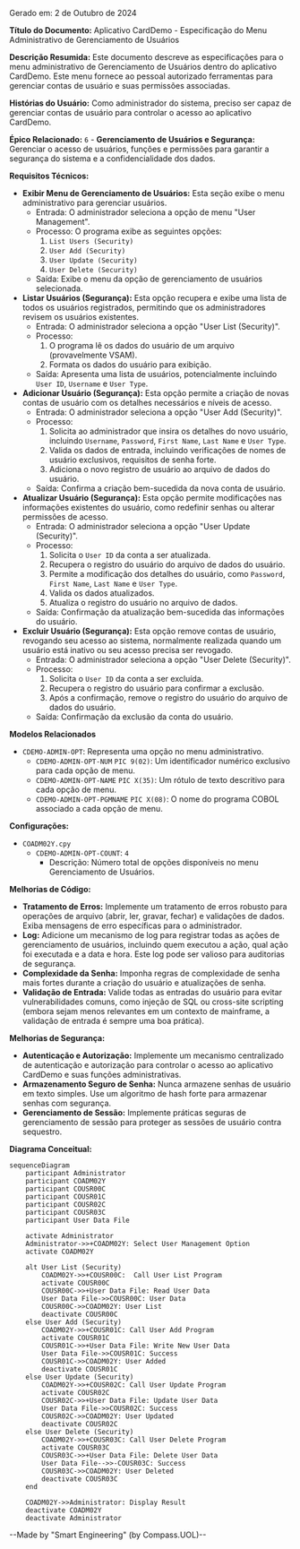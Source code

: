 Gerado em: 2 de Outubro de 2024

**Título do Documento:** Aplicativo CardDemo - Especificação do Menu Administrativo de Gerenciamento de Usuários

**Descrição Resumida:**
Este documento descreve as especificações para o menu administrativo de Gerenciamento de Usuários dentro do aplicativo CardDemo. Este menu fornece ao pessoal autorizado ferramentas para gerenciar contas de usuário e suas permissões associadas.

**Histórias do Usuário:**
Como administrador do sistema, preciso ser capaz de gerenciar contas de usuário para controlar o acesso ao aplicativo CardDemo.

**Épico Relacionado:**
`6` - **Gerenciamento de Usuários e Segurança:** Gerenciar o acesso de usuários, funções e permissões para garantir a segurança do sistema e a confidencialidade dos dados.

**Requisitos Técnicos:**

- **Exibir Menu de Gerenciamento de Usuários:** Esta seção exibe o menu administrativo para gerenciar usuários.
  - Entrada: O administrador seleciona a opção de menu "User Management".
  - Processo: O programa exibe as seguintes opções:
    1.  `List Users (Security)`
    2.  `User Add (Security)`
    3.  `User Update (Security)`
    4.  `User Delete (Security)`
  - Saída: Exibe o menu da opção de gerenciamento de usuários selecionada.
- **Listar Usuários (Segurança):** Esta opção recupera e exibe uma lista de todos os usuários registrados, permitindo que os administradores revisem os usuários existentes.
  - Entrada: O administrador seleciona a opção "User List (Security)".
  - Processo: 
    1.  O programa lê os dados do usuário de um arquivo (provavelmente VSAM).
    2.  Formata os dados do usuário para exibição.
  - Saída: Apresenta uma lista de usuários, potencialmente incluindo `User ID`, `Username` e `User Type`.
- **Adicionar Usuário (Segurança):** Esta opção permite a criação de novas contas de usuário com os detalhes necessários e níveis de acesso.
  - Entrada: O administrador seleciona a opção "User Add (Security)".
  - Processo:
    1.  Solicita ao administrador que insira os detalhes do novo usuário, incluindo `Username`, `Password`, `First Name`, `Last Name` e `User Type`.
    2.  Valida os dados de entrada, incluindo verificações de nomes de usuário exclusivos, requisitos de senha forte.
    3.  Adiciona o novo registro de usuário ao arquivo de dados do usuário.
  - Saída: Confirma a criação bem-sucedida da nova conta de usuário.
- **Atualizar Usuário (Segurança):** Esta opção permite modificações nas informações existentes do usuário, como redefinir senhas ou alterar permissões de acesso.
  - Entrada: O administrador seleciona a opção "User Update (Security)".
  - Processo:
    1.  Solicita o `User ID` da conta a ser atualizada.
    2.  Recupera o registro do usuário do arquivo de dados do usuário.
    3.  Permite a modificação dos detalhes do usuário, como `Password`, `First Name`, `Last Name` e `User Type`.
    4.  Valida os dados atualizados.
    5.  Atualiza o registro do usuário no arquivo de dados.
  - Saída: Confirmação da atualização bem-sucedida das informações do usuário.
- **Excluir Usuário (Segurança):** Esta opção remove contas de usuário, revogando seu acesso ao sistema, normalmente realizada quando um usuário está inativo ou seu acesso precisa ser revogado.
  - Entrada: O administrador seleciona a opção "User Delete (Security)".
  - Processo:
    1.  Solicita o `User ID` da conta a ser excluída.
    2.  Recupera o registro do usuário para confirmar a exclusão.
    3.  Após a confirmação, remove o registro do usuário do arquivo de dados do usuário.
  - Saída: Confirmação da exclusão da conta do usuário.

**Modelos Relacionados**
- `CDEMO-ADMIN-OPT`: Representa uma opção no menu administrativo.
  - `CDEMO-ADMIN-OPT-NUM` `PIC 9(02)`: Um identificador numérico exclusivo para cada opção de menu.
  - `CDEMO-ADMIN-OPT-NAME` `PIC X(35)`: Um rótulo de texto descritivo para cada opção de menu.
  - `CDEMO-ADMIN-OPT-PGMNAME` `PIC X(08)`: O nome do programa COBOL associado a cada opção de menu.

**Configurações:**
- `COADM02Y.cpy`
  - `CDEMO-ADMIN-OPT-COUNT`: `4`
	- Descrição: Número total de opções disponíveis no menu Gerenciamento de Usuários.

**Melhorias de Código:**
- **Tratamento de Erros:** Implemente um tratamento de erros robusto para operações de arquivo (abrir, ler, gravar, fechar) e validações de dados. Exiba mensagens de erro específicas para o administrador.
- **Log:** Adicione um mecanismo de log para registrar todas as ações de gerenciamento de usuários, incluindo quem executou a ação, qual ação foi executada e a data e hora. Este log pode ser valioso para auditorias de segurança.
- **Complexidade da Senha:** Imponha regras de complexidade de senha mais fortes durante a criação do usuário e atualizações de senha.
- **Validação de Entrada:** Valide todas as entradas do usuário para evitar vulnerabilidades comuns, como injeção de SQL ou cross-site scripting (embora sejam menos relevantes em um contexto de mainframe, a validação de entrada é sempre uma boa prática).

**Melhorias de Segurança:**
- **Autenticação e Autorização:**  Implemente um mecanismo centralizado de autenticação e autorização para controlar o acesso ao aplicativo CardDemo e suas funções administrativas.
- **Armazenamento Seguro de Senha:** Nunca armazene senhas de usuário em texto simples. Use um algoritmo de hash forte para armazenar senhas com segurança.
- **Gerenciamento de Sessão:** Implemente práticas seguras de gerenciamento de sessão para proteger as sessões de usuário contra sequestro.

**Diagrama Conceitual:**

```mermaid
sequenceDiagram
    participant Administrator
    participant COADM02Y
    participant COUSR00C
    participant COUSR01C
    participant COUSR02C
    participant COUSR03C
    participant User Data File

    activate Administrator
    Administrator->>+COADM02Y: Select User Management Option
    activate COADM02Y
    
    alt User List (Security)
        COADM02Y->>+COUSR00C:  Call User List Program
        activate COUSR00C
        COUSR00C->>+User Data File: Read User Data
        User Data File->>COUSR00C: User Data
        COUSR00C->>COADM02Y: User List
        deactivate COUSR00C
    else User Add (Security)
        COADM02Y->>+COUSR01C: Call User Add Program
        activate COUSR01C
        COUSR01C->>+User Data File: Write New User Data
        User Data File->>COUSR01C: Success
        COUSR01C->>COADM02Y: User Added
        deactivate COUSR01C
    else User Update (Security)
        COADM02Y->>+COUSR02C: Call User Update Program
        activate COUSR02C
        COUSR02C->>+User Data File: Update User Data
        User Data File->>COUSR02C: Success
        COUSR02C->>COADM02Y: User Updated
        deactivate COUSR02C
    else User Delete (Security)
        COADM02Y->>+COUSR03C: Call User Delete Program
        activate COUSR03C
        COUSR03C->>+User Data File: Delete User Data
        User Data File-->>-COUSR03C: Success
        COUSR03C->>COADM02Y: User Deleted
        deactivate COUSR03C
    end

    COADM02Y->>Administrator: Display Result
    deactivate COADM02Y
    deactivate Administrator
```

--Made by "Smart Engineering" (by Compass.UOL)--